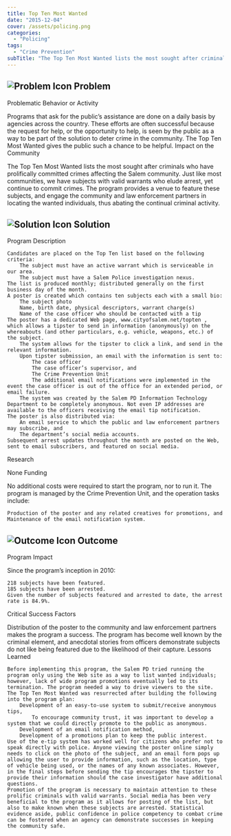 ```yaml
---
title: Top Ten Most Wanted
date: "2015-12-04"
cover: /assets/policing.png
categories:
  - "Policing"
tags:
  - "Crime Prevention"
subTitle: "The Top Ten Most Wanted lists the most sought after criminals who have prolifically committed crimes affecting the Salem community."
---
```


## ![Problem Icon](https://github.com/google/material-design-icons/raw/master/alert/1x_web/ic_error_outline_black_48dp.png "Problem") Problem

Problematic Behavior or Activity

Programs that ask for the public’s assistance are done on a daily basis by agencies across the country. These efforts are often successful because the request for help, or the opportunity to help, is seen by the public as a way to be part of the solution to deter crime in the community. The Top Ten Most Wanted gives the public such a chance to be helpful.
Impact on the Community

The Top Ten Most Wanted lists the most sought after criminals who have prolifically committed crimes affecting the Salem community. Just like most communities, we have subjects with valid warrants who elude arrest, yet continue to commit crimes. The program provides a venue to feature these subjects, and engage the community and law enforcement partners in locating the wanted individuals, thus abating the continual criminal activity.

## ![Solution Icon](https://github.com/google/material-design-icons/raw/master/action/1x_web/ic_lightbulb_outline_black_48dp.png "Solution") Solution

Program Description

    Candidates are placed on the Top Ten list based on the following criteria:
        The subject must have an active warrant which is serviceable in our area.
        The subject must have a Salem Police investigation nexus.
    The list is produced monthly; distributed generally on the first business day of the month.
    A poster is created which contains ten subjects each with a small bio:
        The subject photo
        Name, birth date, physical descriptors, warrant charge(s)
        Name of the case officer who should be contacted with a tip
    The poster has a dedicated Web page, www.cityofsalem.net/topten , which allows a tipster to send in information (anonymously) on the whereabouts (and other particulars, e.g. vehicle, weapons, etc.) of the subject.
        The system allows for the tipster to click a link, and send in the relevant information.
        Upon tipster submission, an email with the information is sent to:
            The case officer
            The case officer’s supervisor, and
            The Crime Prevention Unit
            The additional email notifications were implemented in the event the case officer is out of the office for an extended period, or email failure.
        The system was created by the Salem PD Information Technology Department to be completely anonymous. Not even IP addresses are available to the officers receiving the email tip notification.
    The poster is also distributed via:
        An email service to which the public and law enforcement partners may subscribe, and
        The department’s social media accounts.
    Subsequent arrest updates throughout the month are posted on the Web, sent to email subscribers, and featured on social media.

Research

None
Funding

No additional costs were required to start the program, nor to run it. The program is managed by the Crime Prevention Unit, and the operation tasks include:

    Production of the poster and any related creatives for promotions, and
    Maintenance of the email notification system.


## ![Outcome Icon](https://github.com/google/material-design-icons/raw/master/action/1x_web/ic_view_list_black_48dp.png "Outcome") Outcome

Program Impact

Since the program’s inception in 2010:

    218 subjects have been featured.
    185 subjects have been arrested.
    Given the number of subjects featured and arrested to date, the arrest rate is 84.9%.

Critical Success Factors

Distribution of the poster to the community and law enforcement partners makes the program a success. The program has become well known by the criminal element, and anecdotal stories from officers demonstrate subjects do not like being featured due to the likelihood of their capture.
Lessons Learned

    Before implementing this program, the Salem PD tried running the program only using the Web site as a way to list wanted individuals; however, lack of wide program promotions eventually led to its termination. The program needed a way to drive viewers to the site. The Top Ten Most Wanted was resurrected after building the following into the program plan:
        Development of an easy-to-use system to submit/receive anonymous tips,
            To encourage community trust, it was important to develop a system that we could directly promote to the public as anonymous.
        Development of an email notification method,
        Development of a promotions plan to keep the public interest.
    Use of the e-tip system has worked well for citizens who prefer not to speak directly with police. Anyone viewing the poster online simply needs to click on the photo of the subject, and an email form pops up allowing the user to provide information, such as the location, type of vehicle being used, or the names of any known associates. However, in the final steps before sending the tip encourages the tipster to provide their information should the case investigator have additional questions.
    Promotion of the program is necessary to maintain attention to these prolific criminals with valid warrants. Social media has been very beneficial to the program as it allows for posting of the list, but also to make known when these subjects are arrested. Statistical evidence aside, public confidence in police competency to combat crime can be fostered when an agency can demonstrate successes in keeping the community safe.
